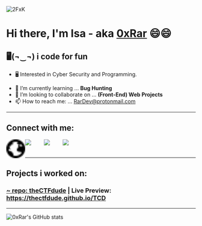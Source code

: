 ![2FxK](https://user-images.githubusercontent.com/33517160/131786458-c6b2febb-a911-4884-b95e-587a52648ac3.gif)

[website]: http://0xrar.net
[twitter]: https://twitter.com/fcv9_q
[instagram]: https://instagram.com/fcv9
[linkedin]: https://www.linkedin.com/in/isa-ebrahim-33b0b2219/
<!-- [email]: RarDev@protonmail.com -->


# Hi there, I'm Isa - aka [0xRar][website] 😄😄
## 🖥(¬‿¬) i code for fun
* 🖥 Interested in Cyber Security and Programming.

- 🌱 I’m currently learning ... **Bug Hunting**
- 👯 I’m looking to collaborate on ... **(Front-End) Web Projects**
- 📫 How to reach me: ... RarDev@protonmail.com
------------------------------------------
## Connect with me:
[<img align="left" width="50px" src="https://raw.githubusercontent.com/iconic/open-iconic/master/svg/globe.svg"/>][website]
[<img align="left" width="50px" src="https://cdn.jsdelivr.net/npm/simple-icons@v3/icons/twitter.svg" />][twitter]
[<img align="left" width="50px" src="https://cdn.jsdelivr.net/npm/simple-icons@v3/icons/instagram.svg" />][instagram]
[<img align="left" width="50px" src="https://cdn.jsdelivr.net/npm/simple-icons@v3/icons/linkedin.svg" />][linkedin]

<br />
<br />

------------------------------------------

## Projects i worked on: 
### [~ repo: theCTFdude](https://github.com/theCTFdude/TCD) | Live Preview: https://thectfdude.github.io/TCD

------------------------------------------

![0xRar's GitHub stats](https://github-readme-stats.vercel.app/api?username=0xRar&show_icons=true&theme=synthwave)
